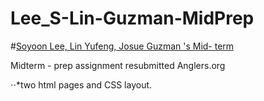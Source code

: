 # Lee_S-Lin-Guzman-MidPrep

#[Soyoon Lee, Lin Yufeng, Josue Guzman 's Mid- term](https://github.com/soyoooooon/Lee_S-Lin-Guzman-Midterm.git)

 Midterm - prep assignment resubmitted
 Anglers.org

⋅⋅*two html pages and CSS layout.
